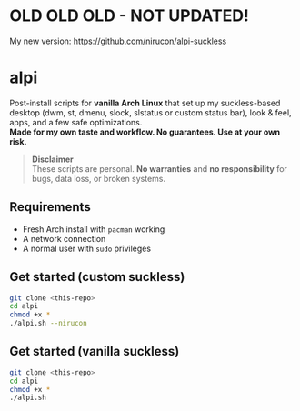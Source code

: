 # OLD OLD OLD - NOT UPDATED!

My new version: https://github.com/nirucon/alpi-suckless

# alpi

Post-install scripts for **vanilla Arch Linux** that set up my suckless-based desktop (dwm, st, dmenu, slock, slstatus or custom status bar), look & feel, apps, and a few safe optimizations.  
**Made for my own taste and workflow. No guarantees. Use at your own risk.**

> **Disclaimer**  
> These scripts are personal. **No warranties** and **no responsibility** for bugs, data loss, or broken systems.

## Requirements
- Fresh Arch install with `pacman` working
- A network connection
- A normal user with `sudo` privileges

## Get started (custom suckless)
```bash
git clone <this-repo>
cd alpi
chmod +x *
./alpi.sh --nirucon
```

## Get started (vanilla suckless)
```bash
git clone <this-repo>
cd alpi
chmod +x *
./alpi.sh
```
